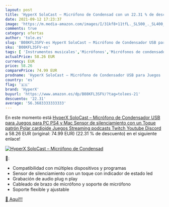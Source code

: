 ```yaml
---
layout: post
title: 'HyperX SoloCast – Micrófono de Condensad con un 22.31 % de descuento'
date: 2021-09-12 17:23:37
image: 'https://m.media-amazon.com/images/I/31kf8+11tfL._SL500_._SL400_.jpg'
comments: true
category: ofertas
author: 'tole.es'
slug: 'B08KFL3SFV-es HyperX SoloCast – Micrófono de Condensador USB para Juegos...'
sku: 'B08KFL3SFV-es'
tags: [ 'Instrumentos musicales','Micrófonos','Micrófonos de condensador','hyperx','ps4', ]
actualPrice: 58.26 EUR
currency: EUR
price: 58.26
comparePrice: 74.99 EUR
prodname: 'HyperX SoloCast – Micrófono de Condensador USB para Juegos  para PC  PS4 y Mac  Sensor de silenciamiento con un Toque  patrón Polar cardioide  Juegos  Streaming  podcasts  Twitch  Youtube  Discord'
country: 'es'
flag: '🇪🇸'
brand: 'HyperX'
buyurl: 'https://www.amazon.es/dp/B08KFL3SFV/?tag=tolees-21'
descuento: '22.31'
average: '56.3683333333333'
---
```


En este momento está [HyperX SoloCast – Micrófono de Condensador USB para Juegos  para PC  PS4 y Mac  Sensor de silenciamiento con un Toque  patrón Polar cardioide  Juegos  Streaming  podcasts  Twitch  Youtube  Discord](https://www.amazon.es/dp/B08KFL3SFV/?tag=tolees-21) a 58.26 EUR (original: 74.99 EUR) (22.31 %  de descuento) en el siguiente enlace!

[![HyperX SoloCast – Micrófono de Condensad](https://m.media-amazon.com/images/I/31kf8+11tfL._SL500_._SL400_.jpg)](https://www.amazon.es/dp/B08KFL3SFV/?tag=tolees-21)

🔎:

- Compatibilidad con múltiples dispositivos y programas
- Sensor de silenciamiento con un toque con indicador de estado led
- Grabación de audio plug n play
- Cableado de brazo de micrófono y soporte de micrófono
- Soporte flexible y ajustable

[🛒 Aquí!!!](https://www.amazon.es/dp/B08KFL3SFV/?tag=tolees-21)
